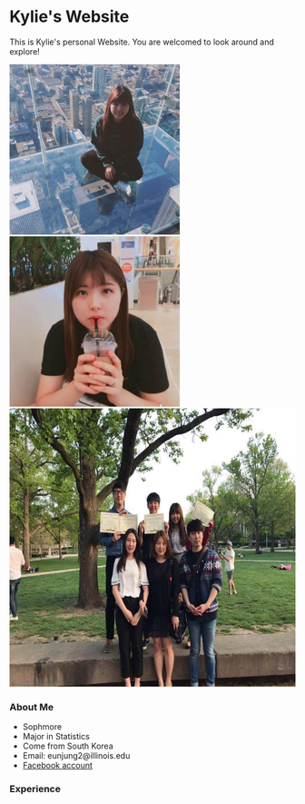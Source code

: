 <h1>Kylie's Website</h1>
<p1>This is Kylie's personal Website. You are welcomed to look around and explore!</p1>




<img src="pic3.jpg" width="300" height="300"> <img src="pic.jpg" width="300" height="300"><img src="pic2.jpg" width="590" height="490">
<h3>About Me</h3>
<ul>
  <li>Sophmore</li>
  <li>Major in Statistics</li>
  <li>Come from South Korea</li>
  <li>Email: eunjung2@illinois.edu</li>
  <li> <a href="https://www.facebook.com/kim.eunjung.9400">Facebook account</a></li>
</ul>


<h3>Experience</h3>
